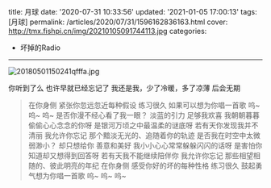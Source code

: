 title: 月球
date: '2020-07-31 10:33:56'
updated: '2021-01-05 17:00:13'
tags: [月球]
permalink: /articles/2020/07/31/1596162836163.html
cover: http://tmx.fishpi.cn/img/20210105091744113.jpg
categories: 
- 坏掉的Radio

---
![20180501150241qfffa.jpg](http://tmx.fishpi.cn/img/20210105091744113.jpg)

<!-- require APlayer -->

<link rel="stylesheet" href="https://cdn.jsdelivr.net/npm/aplayer/dist/APlayer.min.css">  
<script src="https://cdn.jsdelivr.net/npm/aplayer/dist/APlayer.min.js"></script>  
<!-- require MetingJS -->  
<script src="https://cdn.jsdelivr.net/npm/meting@2/dist/Meting.min.js"></script>

<meting-js  
server="netease"  
type="song"  
id="1380262781">
</meting-js>

你听到了么
也许早就已经忘记了
我还是我，少了冷暖，多了凉薄
后会无期

> 在你身侧
> 紧张你忽远忽近每种假设
> 练习很久
> 如果可以想为你唱一首歌
> 呜~ 呜~ 呜~
> 是否你漫不经心看了我一眼？
> 淡蓝的引力 足够我欢喜
> 我朝朝暮暮偷偷心心念念的你呀
> 是银河万顷之中最温柔的谜底呀
> 若有天你发现我并不清丽 我允许你忘记
> 那个黯淡无光的、追随着你的轨迹
> 是否我在时空中太微弱渺小？
> 却只想给你 善意和美好
> 我小小心心常常躲躲闪闪的话呀
> 是害怕你知道却又想得到回答呀
> 若有天我不能继续陪伴你 我允许你忘记
> 那些相望相随的、彼此明亮的年纪
> 在你身侧
> 感受你好的坏的每种性格
> 练习很久
> 鼓起勇气想为你唱一首歌
> 呜~ 呜~ 呜~

